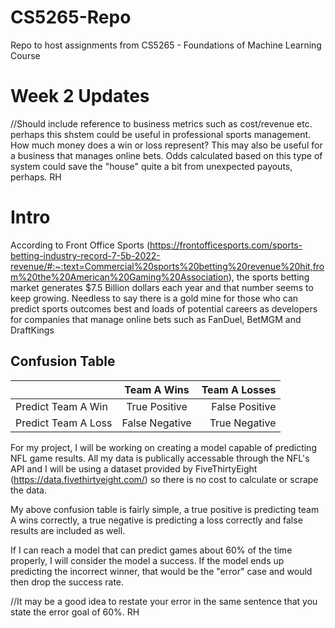 # CS5265-Repo
Repo to host assignments from CS5265 - Foundations of Machine Learning Course

# Week 2 Updates

//Should include reference to business metrics such as cost/revenue etc. perhaps this shstem could be useful in professional sports management. How much money does a win or loss represent? This may also be useful for a business that manages online bets. Odds calculated based on this type of system could save the "house" quite a bit from unexpected payouts, perhaps. RH

# Intro
According to Front Office Sports (https://frontofficesports.com/sports-betting-industry-record-7-5b-2022-revenue/#:~:text=Commercial%20sports%20betting%20revenue%20hit,from%20the%20American%20Gaming%20Association), the sports betting market generates $7.5 Billion dollars each year and that number seems to keep growing. Needless to say there is a gold mine for those who can predict sports outcomes best and loads of potential careers as developers for companies that manage online bets such as FanDuel, BetMGM and DraftKings

## Confusion Table
| | Team A Wins | Team A Losses |
| ------------- |:-------------:| -----:|
| Predict Team A Win | True Positive | False Positive |
| Predict Team A Loss | False Negative | True Negative|

For my project, I will be working on creating a model capable of predicting NFL game results. All my data is publically accessable through the NFL's API and I will be using a dataset provided by FiveThirtyEight (https://data.fivethirtyeight.com/) so there is no cost to calculate or scrape the data. 

My above confusion table is fairly simple, a true positive is predicting team A wins correctly, a true negative is predicting a loss correctly and false results are included as well.

If I can reach a model that can predict games about 60% of the time properly, I will consider the model a success. If the model ends up predicting the incorrect winner, that would be the "error" case and would then drop the success rate.

//It may be a good idea to restate your error in the same sentence that you state the error goal of 60%. RH
